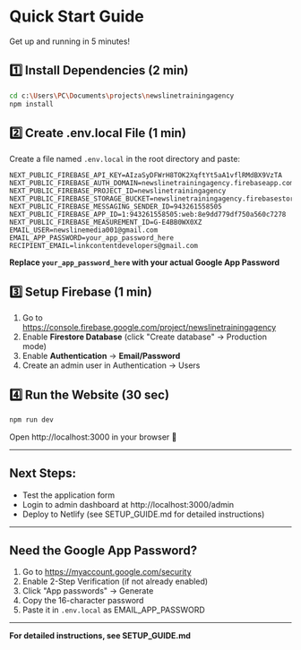# Quick Start Guide

Get up and running in 5 minutes!

## 1️⃣ Install Dependencies (2 min)

```bash
cd c:\Users\PC\Documents\projects\newslinetrainingagency
npm install
```

## 2️⃣ Create .env.local File (1 min)

Create a file named `.env.local` in the root directory and paste:

```env
NEXT_PUBLIC_FIREBASE_API_KEY=AIzaSyDFWrH8TOK2XqftYt5aA1vflRMdBX9VzTA
NEXT_PUBLIC_FIREBASE_AUTH_DOMAIN=newslinetrainingagency.firebaseapp.com
NEXT_PUBLIC_FIREBASE_PROJECT_ID=newslinetrainingagency
NEXT_PUBLIC_FIREBASE_STORAGE_BUCKET=newslinetrainingagency.firebasestorage.app
NEXT_PUBLIC_FIREBASE_MESSAGING_SENDER_ID=943261558505
NEXT_PUBLIC_FIREBASE_APP_ID=1:943261558505:web:8e9dd779df750a560c7278
NEXT_PUBLIC_FIREBASE_MEASUREMENT_ID=G-E4BB0WX0XZ
EMAIL_USER=newslinemedia001@gmail.com
EMAIL_APP_PASSWORD=your_app_password_here
RECIPIENT_EMAIL=linkcontentdevelopers@gmail.com
```

**Replace `your_app_password_here` with your actual Google App Password**

## 3️⃣ Setup Firebase (1 min)

1. Go to https://console.firebase.google.com/project/newslinetrainingagency
2. Enable **Firestore Database** (click "Create database" → Production mode)
3. Enable **Authentication** → **Email/Password**
4. Create an admin user in Authentication → Users

## 4️⃣ Run the Website (30 sec)

```bash
npm run dev
```

Open http://localhost:3000 in your browser 🎉

---

## Next Steps:

- Test the application form
- Login to admin dashboard at http://localhost:3000/admin
- Deploy to Netlify (see SETUP_GUIDE.md for detailed instructions)

---

## Need the Google App Password?

1. Go to https://myaccount.google.com/security
2. Enable 2-Step Verification (if not already enabled)
3. Click "App passwords" → Generate
4. Copy the 16-character password
5. Paste it in `.env.local` as EMAIL_APP_PASSWORD

---

**For detailed instructions, see SETUP_GUIDE.md**
